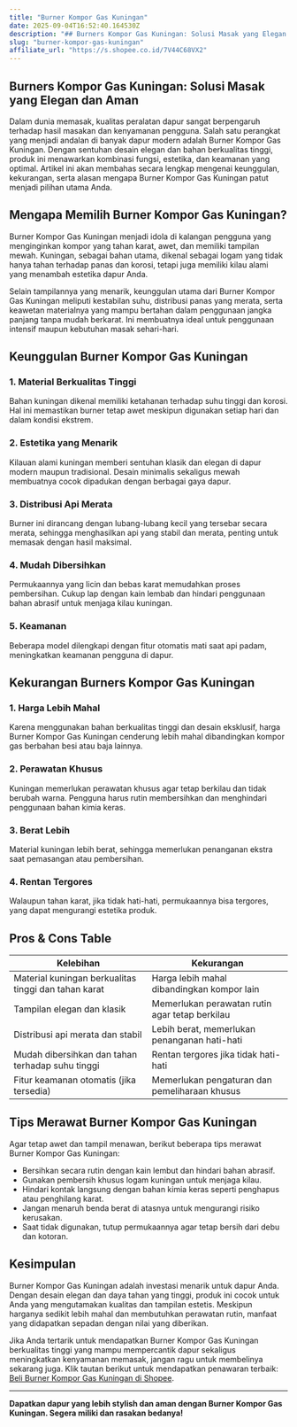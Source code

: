 ```yaml
---
title: "Burner Kompor Gas Kuningan"
date: 2025-09-04T16:52:40.164530Z
description: "## Burners Kompor Gas Kuningan: Solusi Masak yang Elegan dan Aman..."
slug: "burner-kompor-gas-kuningan"
affiliate_url: "https://s.shopee.co.id/7V44C68VX2"
---
```

## Burners Kompor Gas Kuningan: Solusi Masak yang Elegan dan Aman

Dalam dunia memasak, kualitas peralatan dapur sangat berpengaruh terhadap hasil masakan dan kenyamanan pengguna. Salah satu perangkat yang menjadi andalan di banyak dapur modern adalah Burner Kompor Gas Kuningan. Dengan sentuhan desain elegan dan bahan berkualitas tinggi, produk ini menawarkan kombinasi fungsi, estetika, dan keamanan yang optimal. Artikel ini akan membahas secara lengkap mengenai keunggulan, kekurangan, serta alasan mengapa Burner Kompor Gas Kuningan patut menjadi pilihan utama Anda.

## Mengapa Memilih Burner Kompor Gas Kuningan?

Burner Kompor Gas Kuningan menjadi idola di kalangan pengguna yang menginginkan kompor yang tahan karat, awet, dan memiliki tampilan mewah. Kuningan, sebagai bahan utama, dikenal sebagai logam yang tidak hanya tahan terhadap panas dan korosi, tetapi juga memiliki kilau alami yang menambah estetika dapur Anda.

Selain tampilannya yang menarik, keunggulan utama dari Burner Kompor Gas Kuningan meliputi kestabilan suhu, distribusi panas yang merata, serta keawetan materialnya yang mampu bertahan dalam penggunaan jangka panjang tanpa mudah berkarat. Ini membuatnya ideal untuk penggunaan intensif maupun kebutuhan masak sehari-hari.

## Keunggulan Burner Kompor Gas Kuningan

### 1. Material Berkualitas Tinggi
Bahan kuningan dikenal memiliki ketahanan terhadap suhu tinggi dan korosi. Hal ini memastikan burner tetap awet meskipun digunakan setiap hari dan dalam kondisi ekstrem.

### 2. Estetika yang Menarik
Kilauan alami kuningan memberi sentuhan klasik dan elegan di dapur modern maupun tradisional. Desain minimalis sekaligus mewah membuatnya cocok dipadukan dengan berbagai gaya dapur.

### 3. Distribusi Api Merata
Burner ini dirancang dengan lubang-lubang kecil yang tersebar secara merata, sehingga menghasilkan api yang stabil dan merata, penting untuk memasak dengan hasil maksimal.

### 4. Mudah Dibersihkan
Permukaannya yang licin dan bebas karat memudahkan proses pembersihan. Cukup lap dengan kain lembab dan hindari penggunaan bahan abrasif untuk menjaga kilau kuningan.

### 5. Keamanan
Beberapa model dilengkapi dengan fitur otomatis mati saat api padam, meningkatkan keamanan pengguna di dapur.

## Kekurangan Burners Kompor Gas Kuningan

### 1. Harga Lebih Mahal
Karena menggunakan bahan berkualitas tinggi dan desain eksklusif, harga Burner Kompor Gas Kuningan cenderung lebih mahal dibandingkan kompor gas berbahan besi atau baja lainnya.

### 2. Perawatan Khusus
Kuningan memerlukan perawatan khusus agar tetap berkilau dan tidak berubah warna. Pengguna harus rutin membersihkan dan menghindari penggunaan bahan kimia keras.

### 3. Berat Lebih
Material kuningan lebih berat, sehingga memerlukan penanganan ekstra saat pemasangan atau pembersihan.

### 4. Rentan Tergores
Walaupun tahan karat, jika tidak hati-hati, permukaannya bisa tergores, yang dapat mengurangi estetika produk.

## Pros & Cons Table

| Kelebihan                                                      | Kekurangan                                                   |
|----------------------------------------------------------------|---------------------------------------------------------------|
| Material kuningan berkualitas tinggi dan tahan karat           | Harga lebih mahal dibandingkan kompor lain                   |
| Tampilan elegan dan klasik                                    | Memerlukan perawatan rutin agar tetap berkilau             |
| Distribusi api merata dan stabil                                | Lebih berat, memerlukan penanganan hati-hati                |
| Mudah dibersihkan dan tahan terhadap suhu tinggi               | Rentan tergores jika tidak hati-hati                         |
| Fitur keamanan otomatis (jika tersedia)                        | Memerlukan pengaturan dan pemeliharaan khusus               |

## Tips Merawat Burner Kompor Gas Kuningan

Agar tetap awet dan tampil menawan, berikut beberapa tips merawat Burner Kompor Gas Kuningan:

- Bersihkan secara rutin dengan kain lembut dan hindari bahan abrasif.
- Gunakan pembersih khusus logam kuningan untuk menjaga kilau.
- Hindari kontak langsung dengan bahan kimia keras seperti penghapus atau penghilang karat.
- Jangan menaruh benda berat di atasnya untuk mengurangi risiko kerusakan.
- Saat tidak digunakan, tutup permukaannya agar tetap bersih dari debu dan kotoran.

## Kesimpulan

Burner Kompor Gas Kuningan adalah investasi menarik untuk dapur Anda. Dengan desain elegan dan daya tahan yang tinggi, produk ini cocok untuk Anda yang mengutamakan kualitas dan tampilan estetis. Meskipun harganya sedikit lebih mahal dan membutuhkan perawatan rutin, manfaat yang didapatkan sepadan dengan nilai yang diberikan.

Jika Anda tertarik untuk mendapatkan Burner Kompor Gas Kuningan berkualitas tinggi yang mampu mempercantik dapur sekaligus meningkatkan kenyamanan memasak, jangan ragu untuk membelinya sekarang juga. Klik tautan berikut untuk mendapatkan penawaran terbaik: [Beli Burner Kompor Gas Kuningan di Shopee](https://s.shopee.co.id/7V44C68VX2).

---

**Dapatkan dapur yang lebih stylish dan aman dengan Burner Kompor Gas Kuningan. Segera miliki dan rasakan bedanya!**